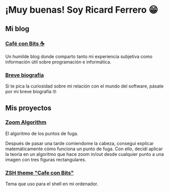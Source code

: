 # ¡Muy buenas! Soy Ricard Ferrero 😁

## Mi blog

### [Café con Bits ☕](https://cafeconbitsdev.blogspot.com/)

Un humilde blog donde comparto tanto mi experiencia subjetiva como información útil sobre programación e informática.

### [Breve biografía](https://cafeconbitsdev.blogspot.com/p/sobre-mi.html)

Si te pica la curiosidad sobre mi relación con el mundo del software, pásate por mi breve biografía 🤓

## Mis proyectos

### [Zoom Algorithm](https://github.com/ricard-ferrero/zoom-algorithm)

El algoritmo de los puntos de fuga.

Después de pasar una tarde comiendome la cabeza, conseguí explicar matemáticamente cómo funciona un punto de fuga. Con ello, decidí aplicar la teoría en un algoritmo que hace zoom in/out desde cualquier punto a una imagen con tres figuras rectangulares.

### [ZSH theme "Cafe con Bits"](https://github.com/ricard-ferrero/cafeconbits-zsh-theme)

Tema que uso para el shell en mi ordenador.

<!---
Did you know that not all ducks can fly? Look for Indian Runner duck.
--->
